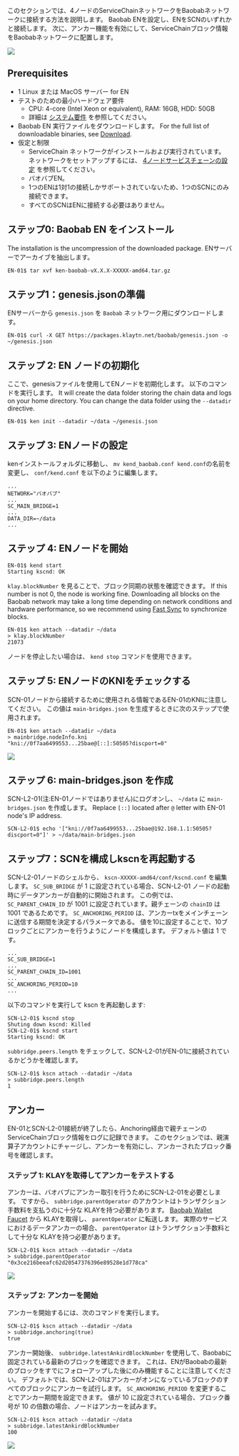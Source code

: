 このセクションでは、4ノードのServiceChainネットワークをBaobabネットワークに接続する方法を説明します。 Baobab ENを設定し、ENをSCNのいずれかと接続します。 次に、アンカー機能を有効にして、ServiceChainブロック情報をBaobabネットワークに配置します。

![](../images/sc-en-scn-arch.png)

## Prerequisites <a id="prerequisites"></a>
 - 1 Linux または MacOS サーバー for EN
 - テストのための最小ハードウェア要件
   - CPU: 4-core (Intel Xeon or equivalent), RAM: 16GB, HDD: 50GB
   - 詳細は [システム要件](../references/system-requirements.md) を参照してください。
 - Baobab EN 実行ファイルをダウンロードします。 For the full list of downloadable binaries, see [Download](../../../download/README.md).
 - 仮定と制限
   - ServiceChain ネットワークがインストールおよび実行されています。 ネットワークをセットアップするには、 [4ノードサービスチェーンの設定](4nodes-setup-guide.md) を参照してください。
   - バオバブEN。
   - 1つのENは1対1の接続しかサポートされていないため、1つのSCNにのみ接続できます。
   - すべてのSCNはENに接続する必要はありません。

## ステップ0: Baobab EN をインストール <a id="install-baobab-en"></a>
The installation is the uncompression of the downloaded package. ENサーバーでアーカイブを抽出します。

```bash
EN-01$ tar xvf ken-baobab-vX.X.X-XXXXX-amd64.tar.gz
```

## ステップ1：genesis.jsonの準備 <a id="step-1-preparing-genesis-json"></a>
ENサーバーから `genesis.json` を `Baobab` ネットワーク用にダウンロードします。
```
EN-01$ curl -X GET https://packages.klaytn.net/baobab/genesis.json -o ~/genesis.json
```

## ステップ 2: EN ノードの初期化 <a id="step-2-en-node-initialization"></a>
ここで、genesisファイルを使用してENノードを初期化します。 以下のコマンドを実行します。 It will create the data folder storing the chain data and logs on your home directory. You can change the data folder using the `--datadir` directive.

```
EN-01$ ken init --datadir ~/data ~/genesis.json
```

## ステップ 3: ENノードの設定 <a id="step-3-configure-the-en-node"></a>
kenインストールフォルダに移動し、 `mv kend_baobab.conf kend.conf`の名前を変更し、 `conf/kend.conf` を以下のように編集します。

```
...
NETWORK="バオバブ"
...
SC_MAIN_BRIDGE=1
...
DATA_DIR=~/data
...
```

## ステップ 4: ENノードを開始 <a id="step-4-start-the-en-node"></a>
```
EN-01$ kend start
Starting kscnd: OK
```
`klay.blockNumber` を見ることで、ブロック同期の状態を確認できます。 If this number is not 0, the node is working fine. Downloading all blocks on the Baobab network may take a long time depending on network conditions and hardware performance, so we recommend using [Fast Sync](../../endpoint-node/installation-guide/configuration.md) to synchronize blocks.
```
EN-01$ ken attach --datadir ~/data
> klay.blockNumber
21073
```
ノードを停止したい場合は、 `kend stop` コマンドを使用できます。

## ステップ 5: ENノードのKNIをチェックする <a id="step-5-check-kni-of-en-node"></a>
SCN-01ノードから接続するために使用される情報であるEN-01のKNIに注意してください。 この値は `main-bridges.json` を生成するときに次のステップで使用されます。
```
EN-01$ ken attach --datadir ~/data
> mainbridge.nodeInfo.kni
"kni://0f7aa6499553...25bae@[::]:50505?discport=0"
```

![](../images/sc-en-scn-nodeInfo.png)

## ステップ 6: main-bridges.json を作成 <a id="step-6-create-main-bridges-json"></a>
SCN-L2-01(注:EN-01ノードではありません)にログオンし、 `~/data` に `main-bridges.json` を作成します。 Replace `[::]` located after `@` letter with EN-01 node's IP address.
```
SCN-L2-01$ echo '["kni://0f7aa6499553...25bae@192.168.1.1:50505?discport=0"]' > ~/data/main-bridges.json
```

## ステップ7：SCNを構成しkscnを再起動する <a id="step-7-configure-scn-then-restart-kscn"></a>
SCN-L2-01ノードのシェルから、 `kscn-XXXXX-amd64/conf/kscnd.conf` を編集します。 `SC_SUB_BRIDGE` が 1 に設定されている場合、SCN-L2-01 ノードの起動時にデータアンカーが自動的に開始されます。 この例では、 `SC_PARENT_CHAIN_ID` が 1001 に設定されています。親チェーンの `chainID` は 1001 であるためです。 `SC_ANCHORING_PERIOD` は、アンカーtxをメインチェーンに送信する期間を決定するパラメータである。 値を10に設定することで、10ブロックごとにアンカーを行うようにノードを構成します。 デフォルト値は 1 です。
```
...
SC_SUB_BRIDGE=1
...
SC_PARENT_CHAIN_ID=1001
...
SC_ANCHORING_PERIOD=10
...
```

以下のコマンドを実行して kscn を再起動します:
```
SCN-L2-01$ kscnd stop
Shuting down kscnd: Killed
SCN-L2-01$ kscnd start
Starting kscnd: OK
```

`subbridge.peers.length` をチェックして、SCN-L2-01がEN-01に接続されているかどうかを確認します。
```
SCN-L2-01$ kscn attach --datadir ~/data
> subbridge.peers.length
1
```

## アンカー  <a id="anchoring"></a>
EN-01とSCN-L2-01接続が終了したら、Anchoring経由で親チェーンのServiceChainブロック情報をログに記録できます。 このセクションでは、親演算子アカウントにチャージし、アンカーを有効にし、アンカーされたブロック番号を確認します。

### ステップ 1: KLAYを取得してアンカーをテストする <a id="step-1-get-klay-to-test-anchoring"></a>
アンカーは、バオバブにアンカー取引を行うためにSCN-L2-01を必要とします。 ですから、 `subbridge.parentOperator` のアカウントはトランザクション手数料を支払うのに十分な KLAYを持つ必要があります。 [Baobab Wallet Faucet](https://baobab.wallet.klaytn.foundation/) から KLAYを取得し、 `parentOperator` に転送します。 実際のサービスにおけるデータアンカーの場合、 `parentOperator` はトランザクション手数料として十分な KLAYを持つ必要があります。

```
SCN-L2-01$ kscn attach --datadir ~/data
> subbridge.parentOperator
"0x3ce216beeafc62d20547376396e89528e1d778ca"
```
![](../images/sc-en-scn-faucet.png)

### ステップ 2: アンカーを開始 <a id="step-2-start-anchoring"></a>
アンカーを開始するには、次のコマンドを実行します。
```
SCN-L2-01$ kscn attach --datadir ~/data
> subbridge.anchoring(true)
true
```
アンカー開始後、 `subbridge.latestAnkirdBlockNumber` を使用して、Baobabに固定されている最新のブロックを確認できます。 これは、ENがBaobabの最新のブロックをすでにフォローアップした後にのみ機能することに注意してください。 デフォルトでは、SCN-L2-01はアンカーがオンになっているブロックのすべてのブロックにアンカーを試行します。 `SC_ANCHORING_PERIOD` を変更することでアンカー期間を設定できます。 値が 10 に設定されている場合、ブロック番号が 10 の倍数の場合、ノードはアンカーを試みます。
```
SCN-L2-01$ kscn attach --datadir ~/data
> subbridge.latestAnkirdBlockNumber
100
```
![](../images/sc-en-scn-anchoring.png)
